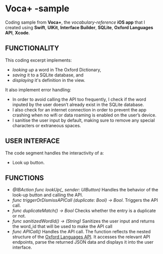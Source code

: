 # Voca+ -sample

Coding sample from **Voca+**, the *vocabulary-reference* **iOS app** that I created using **Swift**, **UIKit**, **Interface Builder**, **SQLite**, **Oxford Languages API**, **Xcode**. 

## FUNCTIONALITY 
This coding excerpt implements:
- *looking up* a word in The Oxford Dictionary, 
- *saving* it to a SQLite database, and
- *displaying* it's definition in the view.

It also implement error handling:
- In order to avoid calling the API too frequently, I check if the word inputed by the user doesn’t already exist in the SQLite database. 
- I also check for an internet connection in order to prevent the app crashing when no wifi or data roaming is enabled on the user’s device. 
- I sanitise the user input by default, making sure to remove any special characters or extraneous spaces.

## USER INTERFACE
The code segment handles the interactivity of a:
- Look up button. 

## FUNCTIONS

- *@IBAction func lookUp(_ sender: UIButton)* Handles the behavior of the look-up button and calling the API.
- *func triggerOrDismissAPICall (duplicate: Bool) -> Bool*. 
  Triggers the API call.
- *func duplicateMatch() -> Bool*
  Checks whether the entry is a duplicate or not. 
- *func sanitizedWordId() -> (String)*
  Sanitizes the user input and returns the word_id that will be used to make the API call
- *func APICall()*
  Handles the API call. The function reflects the nested structure of the [Oxford Languages API](https://developer.oxforddictionaries.com/documentation#!/Entries/get_entries_source_lang_word_id). It accesses the relevant API endpoints, parse the returned JSON data and displays it into the user interface. 


